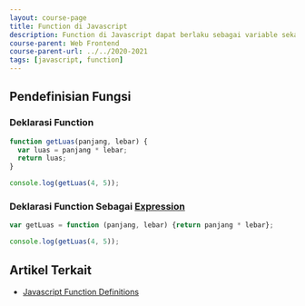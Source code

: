 ```yaml
---
layout: course-page
title: Function di Javascript
description: Function di Javascript dapat berlaku sebagai variable sekaligus object
course-parent: Web Frontend
course-parent-url: ../../2020-2021
tags: [javascript, function]
---
```


## Pendefinisian Fungsi

### Deklarasi Function
```javascript
function getLuas(panjang, lebar) {
  var luas = panjang * lebar;
  return luas;
}

console.log(getLuas(4, 5));
```

### Deklarasi Function Sebagai [Expression](https://masteringjs.io/tutorials/fundamentals/expressions)
```javascript
var getLuas = function (panjang, lebar) {return panjang * lebar};

console.log(getLuas(4, 5));
```


## Artikel Terkait
- [Javascript Function Definitions](https://www.w3schools.com/js/js_functions.asp)
